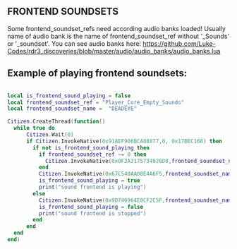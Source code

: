 ## FRONTEND SOUNDSETS

Some frontend_soundset_refs need according audio banks loaded! Usually name of audio bank is the name of frontend_soundset_ref without '\_Sounds' or '\_soundset'. You can see audio banks here: https://github.com/Luke-Codes/rdr3_discoveries/blob/master/audio/audio_banks/audio_banks.lua

## Example of playing frontend soundsets:

```lua

local is_frontend_sound_playing = false
local frontend_soundset_ref = "Player_Core_Empty_Sounds"
local frontend_soundset_name =  "DEADEYE"

Citizen.CreateThread(function()
  while true do
      Citizen.Wait(0)
      if Citizen.InvokeNative(0x91AEF906BCA88877,0, 0x17BEC168) then   -- pressed E
        if not is_frontend_sound_playing then
          if frontend_soundset_ref ~= 0 then
            Citizen.InvokeNative(0x0F2A2175734926D8,frontend_soundset_name, frontend_soundset_ref);   -- load sound frontend
          end
          Citizen.InvokeNative(0x67C540AA08E4A6F5,frontend_soundset_name, frontend_soundset_ref, true, 0);  -- play sound frontend
          is_frontend_sound_playing = true
          print("sound frontend is playing")
        else
          Citizen.InvokeNative(0x9D746964E0CF2C5F,frontend_soundset_name, frontend_soundset_ref)  -- stop audio
          is_frontend_sound_playing = false
          print("sound frontend is stopped")
        end
      end
  end
end)

```
